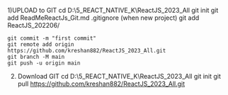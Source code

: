 
1)UPLOAD to GIT
    cd D:\5_REACT_NATIVE_K\ReactJS_2023_All
	git init
		git add ReadMeReactJs_Git.md .gitignore   (when new project)
		git add ReactJS_202206/ 
		
	git commit -m "first commit" 
	git remote add origin https://github.com/kreshan882/ReactJS_2023_All.git
	git branch -M main
	git push -u origin main
	
	
2) Download GIT
	cd D:\5_REACT_NATIVE_K\ReactJS_2023_All
	git init
	git pull https://github.com/kreshan882/ReactJS_2023_All.git